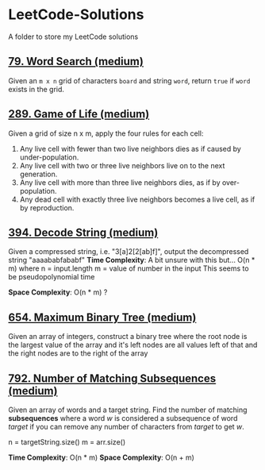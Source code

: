 # LeetCode-Solutions

A folder to store my LeetCode solutions

## [79. Word Search (medium)](https://leetcode.com/problems/word-search/)
Given an `m x n` grid of characters `board` and string `word`, return `true` if `word` exists in the grid. 


## [289. Game of Life (medium)](https://leetcode.com/problems/game-of-life/)
Given a grid of size n x m, apply the four rules for each cell:
1. Any live cell with fewer than two live neighbors dies as if caused by under-population.
2. Any live cell with two or three live neighbors live on to the next generation.
3. Any live cell with more than three live neighbors dies, as if by over-population.
4. Any dead cell with exactly three live neighbors becomes a live cell, as if by reproduction. 

## [394. Decode String (medium)](https://leetcode.com/problems/decode-string/)

Given a compressed string, i.e. "3[a]2[2[ab]f]", output the decompressed string "aaaababfababf"
**Time Complexity**: A bit unsure with this but... O(n \* m) where
n = input.length
m = value of number in the input
This seems to be pseudopolynomial time

**Space Complexity**: O(n \* m) ?

## [654. Maximum Binary Tree (medium)](https://leetcode.com/problems/maximum-binary-tree/)

Given an array of integers, construct a binary tree where the root node is the largest value
of the array and it's left nodes are all values left of that and the right nodes are to the right of
the array

## [792. Number of Matching Subsequences (medium)](https://leetcode.com/problems/number-of-matching-subsequences/)

Given an array of words and a target string. Find the number of matching **subsequences** where a word _w_ is considered a subsequence of word _target_ if you can remove any number of characters from _target_ to get _w_.

n = targetString.size()
m = arr.size()

**Time Complexity**: O(n \* m)
**Space Complexity**: O(n + m)
